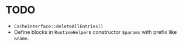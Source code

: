 TODO
====

*   `CacheInterface::deleteAllEntries()`
*   Define blocks in `RuntimeHelper`s constructor `$params` with prefix like `&name`.
